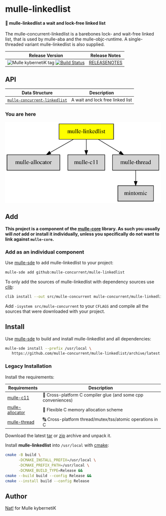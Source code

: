 # mulle-linkedlist

#### 🔂 mulle-linkedlist a wait and lock-free linked list

The mulle-concurrent-linkedlist is a barebones lock- and wait-free linked list,
that is used by mulle-aba and the mulle-objc-runtime. A single-threaded
variant mulle-linkedlist is also supplied.



| Release Version                                       | Release Notes
|-------------------------------------------------------|--------------
| ![Mulle kybernetiK tag](https://img.shields.io/github/tag/mulle-concurrent/mulle-linkedlist.svg?branch=release) [![Build Status](https://github.com/mulle-concurrent/mulle-linkedlist/workflows/CI/badge.svg?branch=release)](//github.com/mulle-concurrent/mulle-linkedlist/actions) | [RELEASENOTES](RELEASENOTES.md) |


## API

| Data Structure                                         | Description
| -------------------------------------------------------|----------------------------
| [`mulle-concurrent-linkedlist`](dox/API_LINKEDLIST.md) | A wait and lock free linked list







### You are here

![Overview](overview.dot.svg)





## Add

**This project is a component of the [mulle-core](//github.com/mulle-core/mulle-core) library. As such you usually will *not* add or install it
individually, unless you specifically do not want to link against
`mulle-core`.**


### Add as an individual component

Use [mulle-sde](//github.com/mulle-sde) to add mulle-linkedlist to your project:

``` sh
mulle-sde add github:mulle-concurrent/mulle-linkedlist
```

To only add the sources of mulle-linkedlist with dependency
sources use [clib](https://github.com/clibs/clib):


``` sh
clib install --out src/mulle-concurrent mulle-concurrent/mulle-linkedlist
```

Add `-isystem src/mulle-concurrent` to your `CFLAGS` and compile all the sources that were downloaded with your project.


## Install

Use [mulle-sde](//github.com/mulle-sde) to build and install mulle-linkedlist and all dependencies:

``` sh
mulle-sde install --prefix /usr/local \
   https://github.com/mulle-concurrent/mulle-linkedlist/archive/latest.tar.gz
```

### Legacy Installation

Install the requirements:

| Requirements                                 | Description
|----------------------------------------------|-----------------------
| [mulle-c11](https://github.com/mulle-c/mulle-c11)             | 🔀 Cross-platform C compiler glue (and some cpp conveniences)
| [mulle-allocator](https://github.com/mulle-c/mulle-allocator)             | 🔄 Flexible C memory allocation scheme
| [mulle-thread](https://github.com/mulle-concurrent/mulle-thread)             | 🔠 Cross-platform thread/mutex/tss/atomic operations in C

Download the latest [tar](https://github.com/mulle-concurrent/mulle-linkedlist/archive/refs/tags/latest.tar.gz) or [zip](https://github.com/mulle-concurrent/mulle-linkedlist/archive/refs/tags/latest.zip) archive and unpack it.

Install **mulle-linkedlist** into `/usr/local` with [cmake](https://cmake.org):

``` sh
cmake -B build \
      -DCMAKE_INSTALL_PREFIX=/usr/local \
      -DCMAKE_PREFIX_PATH=/usr/local \
      -DCMAKE_BUILD_TYPE=Release &&
cmake --build build --config Release &&
cmake --install build --config Release
```


## Author

[Nat!](https://mulle-kybernetik.com/weblog) for Mulle kybernetiK  



